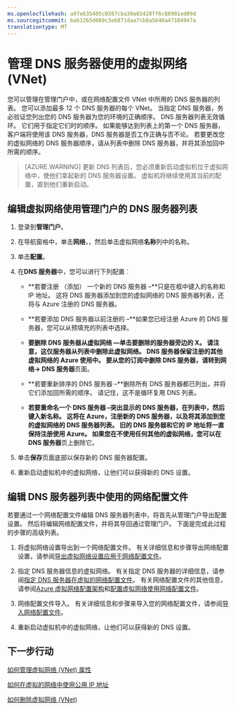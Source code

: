 ```yaml
---
ms.openlocfilehash: a97e635405c0387cba30a02428ff6c88901ed09d
ms.sourcegitcommit: bab1265d669c3e6871daa7cb8a5640a47104947a
translationtype: MT
---
```

<properties 
   pageTitle="管理 DNS 服务器使用的虚拟网络 (VNet)"
   description="了解如何添加和移除虚拟网络 (vnet) 中的 DNS 服务器"
   services="virtual-network"
   documentationCenter="na"
   authors="telmosampaio"
   manager="carolz"
   editor="tysonn" />
<tags 
   ms.service="virtual-network"
   ms.devlang="na"
   ms.topic="article"
   ms.tgt_pltfrm="na"
   ms.workload="infrastructure-services"
   ms.date="06/08/2015"
   ms.author="telmos" />

# 管理 DNS 服务器使用的虚拟网络 (VNet)

您可以管理在管理门户中，或在网络配置文件 VNet 中所用的 DNS 服务器的列表。 您可以添加最多 12 个 DNS 服务器的每个 VNet。 当指定 DNS 服务器，务必验证您列出您的 DNS 服务器为您的环境的正确顺序。 DNS 服务器列表无效循环。 它们用于指定它们时的顺序。 如果能够达到列表上的第一个 DNS 服务器，客户端将使用该 DNS 服务器，DNS 服务器是否工作正确与否不论。 若要更改您的虚拟网络的 DNS 服务器顺序，请从列表中删除 DNS 服务器，并将其添加回中所需的顺序。

>[AZURE.WARNING] 更新 DNS 列表后，您必须重新启动虚拟机位于虚拟网络中，使他们拿起新的 DNS 服务器设置。 虚拟机将继续使用其当前的配置，直到他们重新启动。

## 编辑虚拟网络使用管理门户的 DNS 服务器列表

1. 登录到**管理门户**。

1. 在导航窗格中，单击**网络**，，然后单击虚拟网络**名称**列中的名称。

1. 单击**配置**。

1. 在**DNS 服务器**中，您可以进行下列配置︰

    - **若要注册 （添加） 一个新的 DNS 服务器 –**只是在框中键入的名称和 IP 地址。 这将 DNS 服务器添加到您的虚拟网络的 DNS 服务器列表，还将与 Azure 注册的 DNS 服务器。

    - **若要添加 DNS 服务器以前注册的 –**如果您已经注册 Azure 的 DNS 服务器，您可以从预填充的列表中选择。

    - **要删除 DNS 服务器从虚拟网络 —**单击要删除的服务器旁边的 X。 请注意，这仅服务器从列表中删除此虚拟网络。 DNS 服务器保留注册的其他虚拟网络的 Azure 使用中。 要从您的订阅中删除 DNS 服务器，请转到**网络-> DNS 服务器**页面。

    - **若要重新排序的 DNS 服务器 –**删除所有 DNS 服务器都已列出，并将它们添加回所需的顺序。 请记住，这不是循环复用 DNS 列表。

    - **若要重命名一个 DNS 服务器 –**突出显示的 DNS 服务器，在列表中，然后键入新名称。 这将在 Azure，注册新的 DNS 服务器，以及将其添加到您的虚拟网络的 DNS 服务器列表。 旧的 DNS 服务器和它的 IP 地址将一直保持注册使用 Azure。 如果您在不使用任何其他的虚拟网络，您可以在**DNS 服务器**页上删除它。

1. 单击**保存**页面底部以保存新的 DNS 服务器配置。

1. 重新启动虚拟机中的虚拟网络，让他们可以获得新的 DNS 设置。

## 编辑 DNS 服务器列表中使用的网络配置文件

若要通过一个网络配置文件编辑 DNS 服务器列表中，将首先从管理门户导出配置设置。 然后将编辑网络配置文件，并将其导回通过管理门户。 下面是完成此过程的步骤的高级列表。

1. 将虚拟网络设置导出到一个网络配置文件。 有关详细信息和步骤导出网络配置设置，请参阅[导出虚拟网络设置应用于网络配置文件](virtual-networks-using-network-configuration-file.md)。

1. 指定 DNS 服务器信息的虚拟网络。 有关指定 DNS 服务器的详细信息，请参阅[指定 DNS 服务器在虚拟的网络配置文件](virtual-networks-specifying-a-dns-settings-in-a-virtual-network-configuration-file.md)。 有关网络配置文件的其他信息，请参阅[Azure 虚拟网络配置架构](https://msdn.microsoft.com/library/azure/jj157100.aspx)和[配置虚拟网络使用网络配置文件](virtual-networks-using-network-configuration-file.md)。

1. 网络配置文件导入。 有关详细信息和步骤来导入您的网络配置文件，请参阅[导入网络配置文件](virtual-networks-using-network-configuration-file.md)。

1. 重新启动虚拟机中的虚拟网络，让他们可以获得新的 DNS 设置。

## 下一步行动

[如何管理虚拟网络 (VNet) 属性](../virtual-networks-settings)

[如何在虚拟的网络中使用公用 IP 地址](../virtual-networks-public-ip-within-vnet)

[如何删除虚拟网络 (VNet)](../virtual-networks-delete-vnet) 
